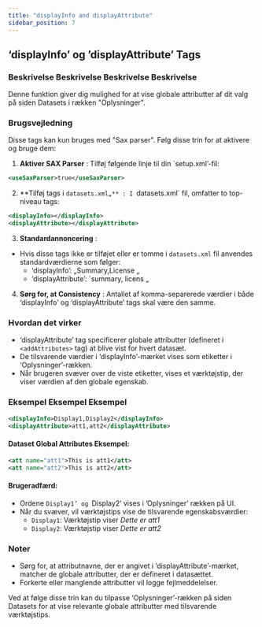 ```yaml
---
title: "displayInfo and displayAttribute"
sidebar_position: 7
---
```

## ‘displayInfo’ og ’displayAttribute’ Tags

### Beskrivelse Beskrivelse Beskrivelse Beskrivelse
Denne funktion giver dig mulighed for at vise globale attributter af dit valg på siden Datasets i rækken "Oplysninger".

### Brugsvejledning
Disse tags kan kun bruges med "Sax parser". Følg disse trin for at aktivere og bruge dem:

1.  **Aktiver SAX Parser** :
Tilføj følgende linje til din `setup.xml’-fil:
   ```xml
   <useSaxParser>true</useSaxParser>
   ```

2.  **Tilføj tags i `datasets.xml„** :
I `datasets.xml` fil, omfatter to top-niveau tags:
   ```xml
   <displayInfo></displayInfo>
   <displayAttribute></displayAttribute>
   ```

3.  **Standardannoncering** :
   - Hvis disse tags ikke er tilføjet eller er tomme i `datasets.xml` fil anvendes standardværdierne som følger:
     - ‘displayInfo’: „Summary,License „
     - ‘displayAttribute’: `summary, licens „

4.  **Sørg for, at Consistency** :
Antallet af komma-separerede værdier i både ‘displayInfo’ og ‘displayAttribute’ tags skal være den samme.

### Hvordan det virker
- ‘displayAttribute’ tag specificerer globale attributter (defineret i `<addAttributes>` tag) at blive vist for hvert datasæt.
- De tilsvarende værdier i ’displayInfo’-mærket vises som etiketter i ‘Oplysninger’-rækken.
- Når brugeren svæver over de viste etiketter, vises et værktøjstip, der viser værdien af den globale egenskab.

### Eksempel Eksempel Eksempel
```xml
<displayInfo>Display1,Display2</displayInfo>
<displayAttribute>att1,att2</displayAttribute>
```

#### Dataset Global Attributes Eksempel:
```xml
<att name="att1">This is att1</att>
<att name="att2">This is att2</att>
```

#### Brugeradfærd:
- Ordene `Display1’ og `Display2’ vises i ’Oplysninger’ rækken på UI.
- Når du svæver, vil værktøjstips vise de tilsvarende egenskabsværdier:
  - `Display1`: Værktøjstip viser _Dette er att1_
  - `Display2`: Værktøjstip viser _Dette er att2_

### Noter
- Sørg for, at attributnavne, der er angivet i ’displayAttribute’-mærket, matcher de globale attributter, der er defineret i datasættet.
- Forkerte eller manglende attributter vil logge fejlmeddelelser.

Ved at følge disse trin kan du tilpasse ‘Oplysninger’-rækken på siden Datasets for at vise relevante globale attributter med tilsvarende værktøjstips.
